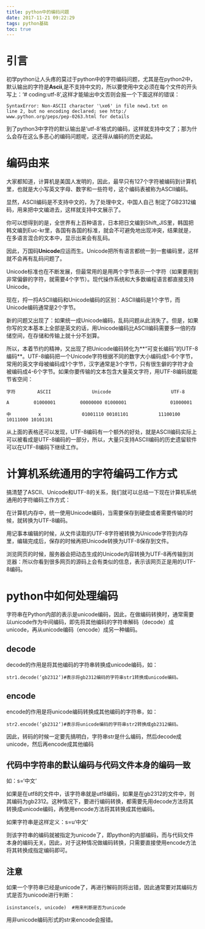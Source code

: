 ```yaml
---
title: python中的编码问题
date: 2017-11-21 09:22:29
tags: python基础
toc: true
---
```


# 引言
初学python让人头疼的莫过于python中的字符编码问题，尤其是在python2中，默认输出的字符是**Ascii**,是不支持中文的，所以要使用中文必须在每个文件的开头写上：‘# coding:utf-8’,这样才能输出中文否则会报一个下面这样的错误：
	
	SyntaxError: Non-ASCII character '\xe6' in file new1.txt on 
	line 2, but no encoding declared; see http:/
	www.python.org/peps/pep-0263.html for details
到了python3中字符的默认输出是‘utf-8’格式的编码，这样就支持中文了；那为什么会存在这么多恶心的编码问题呢，这还得从编码的历史说起。

# 编码由来

大家都知道，计算机是美国人发明的，因此，最早只有127个字符被编码到计算机里，也就是大小写英文字母、数字和一些符号，这个编码表被称为ASCII编码。

显然，ASCII编码是不支持中文的，为了处理中文，中国人自己 制定了GB2312编码，用来把中文编进去，这样就支持中文展示了。

你可以想得到的是，全世界有上百种语言，日本把日文编到Shift_JIS里，韩国把韩文编到Euc-kr里，各国有各国的标准，就会不可避免地出现冲突，结果就是，在多语言混合的文本中，显示出来会有乱码。

因此，万国码**Unicode**应运而生。Unicode把所有语言都统一到一套编码里，这样就不会再有乱码问题了。

Unicode标准也在不断发展，但最常用的是用两个字节表示一个字符（如果要用到非常偏僻的字符，就需要4个字节）。现代操作系统和大多数编程语言都直接支持Unicode。

现在，捋一捋ASCII编码和Unicode编码的区别：ASCII编码是1个字节，而Unicode编码通常是2个字节。

新的问题又出现了：如果统一成Unicode编码，乱码问题从此消失了。但是，如果你写的文本基本上全部是英文的话，用Unicode编码比ASCII编码需要多一倍的存储空间，在存储和传输上就十分不划算。

所以，本着节约的精神，又出现了把Unicode编码转化为**“可变长编码”的UTF-8编码**。UTF-8编码把一个Unicode字符根据不同的数字大小编码成1-6个字节，常用的英文字母被编码成1个字节，汉字通常是3个字节，只有很生僻的字符才会被编码成4-6个字节。如果你要传输的文本包含大量英文字符，用UTF-8编码就能节省空间：

	字符  	  ASCII	              Unicode	                   UTF-8

	A	      01000001	       00000000 01000001	            01000001

	中	       x	           01001110 00101101	       11100100 10111000 10101101

从上面的表格还可以发现，UTF-8编码有一个额外的好处，就是ASCII编码实际上可以被看成是UTF-8编码的一部分，所以，大量只支持ASCII编码的历史遗留软件可以在UTF-8编码下继续工作。

# 计算机系统通用的字符编码工作方式
搞清楚了ASCII、Unicode和UTF-8的关系，我们就可以总结一下现在计算机系统通用的字符编码工作方式：

在计算机内存中，统一使用Unicode编码，当需要保存到硬盘或者需要传输的时候，就转换为UTF-8编码。

用记事本编辑的时候，从文件读取的UTF-8字符被转换为Unicode字符到内存里，编辑完成后，保存的时候再把Unicode转换为UTF-8保存到文件。

浏览网页的时候，服务器会把动态生成的Unicode内容转换为UTF-8再传输到浏览器：所以你看到很多网页的源码上会有类似<meta charset="UTF-8" />的信息，表示该网页正是用的UTF-8编码。

# python中如何处理编码

字符串在Python内部的表示是unicode编码，因此，在做编码转换时，通常需要以unicode作为中间编码，即先将其他编码的字符串解码（decode）成unicode，再从unicode编码（encode）成另一种编码。 

## decode
decode的作用是将其他编码的字符串转换成unicode编码，如：

	str1.decode(‘gb2312‘)#表示将gb2312编码的字符串str1转换成unicode编码。 

## encode
encode的作用是将unicode编码转换成其他编码的字符串，如：

	str2.encode(‘gb2312‘)#表示将unicode编码的字符串str2转换成gb2312编码。 

因此，转码的时候一定要先搞明白，字符串str是什么编码，然后decode成unicode，然后再encode成其他编码

## 代码中字符串的默认编码与代码文件本身的编码一致
如：s=‘中文‘

如果是在utf8的文件中，该字符串就是utf8编码，如果是在gb2312的文件中，则其编码为gb2312。这种情况下，要进行编码转换，都需要先用decode方法将其转换成unicode编码，再使用encode方法将其转换成其他编码。

如果字符串是这样定义：s=u‘中文‘ 

则该字符串的编码就被指定为unicode了，即python的内部编码，而与代码文件本身的编码无关。因此，对于这种情况做编码转换，只需要直接使用encode方法将其转换成指定编码即可。

## 注意
如果一个字符串已经是unicode了，再进行解码则将出错，因此通常要对其编码方式是否为unicode进行判断：

	isinstance(s, unicode)  #用来判断是否为unicode
 
用非unicode编码形式的str来encode会报错。